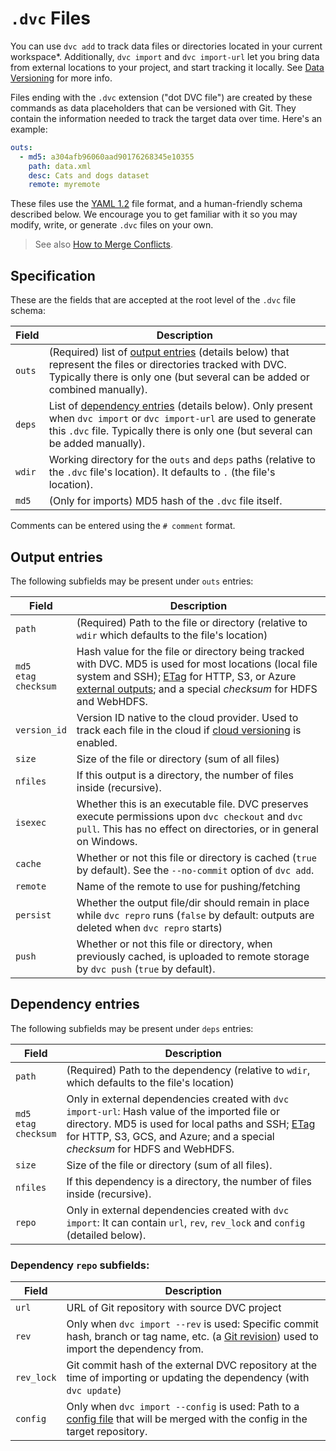 # `.dvc` Files

You can use `dvc add` to track data files or directories located in your current
<abbr>workspace</abbr>\*. Additionally, `dvc import` and `dvc import-url` let
you bring data from external locations to your project, and start tracking it
locally. See [Data Versioning] for more info.

[data versioning]: /doc/start/data-management/data-versioning

Files ending with the `.dvc` extension ("dot DVC file") are created by these
commands as data placeholders that can be versioned with Git. They contain the
information needed to track the target data over time. Here's an example:

```yaml
outs:
  - md5: a304afb96060aad90176268345e10355
    path: data.xml
    desc: Cats and dogs dataset
    remote: myremote
```

These files use the [YAML 1.2](https://yaml.org/) file format, and a
human-friendly schema described below. We encourage you to get familiar with it
so you may modify, write, or generate `.dvc` files on your own.

> See also
> [How to Merge Conflicts](/doc/user-guide/how-to/resolve-merge-conflicts#dvc-files).

## Specification

These are the fields that are accepted at the root level of the `.dvc` file
schema:

| Field  | Description                                                                                                                                                                                                                   |
| ------ | ----------------------------------------------------------------------------------------------------------------------------------------------------------------------------------------------------------------------------- |
| `outs` | (Required) list of [output entries](#output-entries) (details below) that represent the files or directories tracked with DVC. Typically there is only one (but several can be added or combined manually).                   |
| `deps` | List of [dependency entries](#dependency-entries) (details below). Only present when `dvc import` or `dvc import-url` are used to generate this `.dvc` file. Typically there is only one (but several can be added manually). |
| `wdir` | Working directory for the `outs` and `deps` paths (relative to the `.dvc` file's location). It defaults to `.` (the file's location).                                                                                         |
| `md5`  | (Only for <abbr>imports</abbr>) MD5 hash of the `.dvc` file itself.                                                                                                                                                           |

Comments can be entered using the `# comment` format.

## Output entries

The following subfields may be present under `outs` entries:

| Field                           | Description                                                                                                                                                                                                               |
| ------------------------------- | ------------------------------------------------------------------------------------------------------------------------------------------------------------------------------------------------------------------------- |
| `path`                          | (Required) Path to the file or directory (relative to `wdir` which defaults to the file's location)                                                                                                                       |
| `md5`<br/>`etag`<br/>`checksum` | Hash value for the file or directory being tracked with DVC. MD5 is used for most locations (local file system and SSH); [ETag] for HTTP, S3, or Azure [external outputs]; and a special _checksum_ for HDFS and WebHDFS. |
| `version_id`                    | Version ID native to the cloud provider. Used to track each file in the cloud if [cloud versioning] is enabled.                                                                                                           |
| `size`                          | Size of the file or directory (sum of all files)                                                                                                                                                                          |
| `nfiles`                        | If this output is a directory, the number of files inside (recursive).                                                                                                                                                    |
| `isexec`                        | Whether this is an executable file. DVC preserves execute permissions upon `dvc checkout` and `dvc pull`. This has no effect on directories, or in general on Windows.                                                    |
| `cache`                         | Whether or not this file or directory is <abbr>cached</abbr> (`true` by default). See the `--no-commit` option of `dvc add`.                                                                                              |
| `remote`                        | Name of the remote to use for pushing/fetching                                                                                                                                                                            |
| `persist`                       | Whether the output file/dir should remain in place while `dvc repro` runs (`false` by default: outputs are deleted when `dvc repro` starts)                                                                               |
| `push`                          | Whether or not this file or directory, when previously <abbr>cached</abbr>, is uploaded to remote storage by `dvc push` (`true` by default).                                                                              |

[etag]: https://en.wikipedia.org/wiki/HTTP_ETag#Strong_and_weak_validation
[external outputs]: /doc/user-guide/pipelines/external-dependencies-and-outputs
[cloud versioning]: /doc/user-guide/data-management/cloud-versioning

## Dependency entries

The following subfields may be present under `deps` entries:

| Field                           | Description                                                                                                                                                                                                                                      |
| ------------------------------- | ------------------------------------------------------------------------------------------------------------------------------------------------------------------------------------------------------------------------------------------------ |
| `path`                          | (Required) Path to the dependency (relative to `wdir`, which defaults to the file's location)                                                                                                                                                    |
| `md5`<br/>`etag`<br/>`checksum` | Only in <abbr>external dependencies</abbr> created with `dvc import-url`: Hash value of the imported file or directory. MD5 is used for local paths and SSH; [ETag] for HTTP, S3, GCS, and Azure; and a special _checksum_ for HDFS and WebHDFS. |
| `size`                          | Size of the file or directory (sum of all files).                                                                                                                                                                                                |
| `nfiles`                        | If this dependency is a directory, the number of files inside (recursive).                                                                                                                                                                       |
| `repo`                          | Only in external dependencies created with `dvc import`: It can contain `url`, `rev`, `rev_lock` and `config` (detailed below).                                                                                                                  |

### Dependency `repo` subfields:

| Field      | Description                                                                                                                                                   |
| ---------- | ------------------------------------------------------------------------------------------------------------------------------------------------------------- |
| `url`      | URL of Git repository with source DVC project                                                                                                                 |
| `rev`      | Only when `dvc import --rev` is used: Specific commit hash, branch or tag name, etc. (a [Git revision]) used to import the dependency from.                   |
| `rev_lock` | Git commit hash of the external <abbr>DVC repository</abbr> at the time of importing or updating the dependency (with `dvc update`)                           |
| `config`   | Only when `dvc import --config` is used: Path to a [config file](/doc/command-reference/config) that will be merged with the config in the target repository. |

[git revision]: https://git-scm.com/docs/revisions
